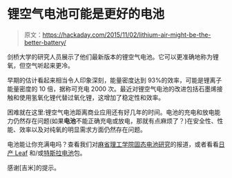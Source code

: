 # 锂空气电池可能是更好的电池

> 原文：<https://hackaday.com/2015/11/02/lithium-air-might-be-the-better-battery/>

剑桥大学的研究人员展示了他们最新版本的锂空气电池。它可以更准确地称为锂氧，但空气听起来更冷。

早期的估计看起来相当令人印象深刻，能量密度达到 93%的效率，可能是锂离子能量密度的 10 倍，据称可充电 2000 次。最近对锂空气电池的改进包括石墨烯接触和使用氢氧化锂代替过氧化锂，这增加了稳定性和效率。

困难就在这里:锂空气电池距离商业应用还有好几年的时间。电池的充电和放电能力仍然存在问题(如果**电池**不能正确充电或放电，那就有点麻烦了？)在安全性、性能、效率以及对纯氧的明显需求方面仍然存在问题。

电池能让你充满电吗？查看我们对[麻省理工学院固态电池研究](http://hackaday.com/2015/08/25/could-solid-state-batteries-last-a-lifetime/)的报道，或者看看[日产 Leaf](http://hackaday.com/2015/04/29/jay-turns-over-a-new-leaf-scores-batteries/) 和/或[特斯拉电池](http://hackaday.com/2014/09/13/tesla-model-s-battery-teardown/)包。

感谢[吉米]的提示。